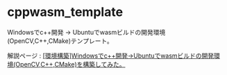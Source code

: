 # cppwasm_template
Windowsでc++開発 -> Ubuntuでwasmビルドの開発環境(OpenCV,C++,CMake)テンプレート。

解説ページ : [[環境構築]Windowsでc++開発->Ubuntuでwasmビルドの開発環境(OpenCV,C++,CMake)を構築してみた。](https://zenn.dev/rg687076/articles/dda3af7887d3db)
